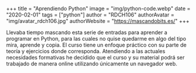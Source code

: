 +++
title = "Aprendiendo Python"
image = "img/python-code.webp"
date = "2020-02-01"
tags = ["python"]
author = "RDCH106"
authorAvatar = "img/avatar_rdch106.jpg"
authorWebsite = "https://mascandobits.es/"
+++

Llevaba tiempo mascando esta serie de entradas para aprender a programar en Python, para las cuales
no quise quedarme en algo del tipo mira, aprende y copia. El curso tiene un enfoque práctico con
su parte de teoría y ejercicios donde corresponda. Atendiendo a las actuales necesidades formativas
he decidido que el curso y su material podrá ser trabajado de manera online utilizando únicamente
un navegador web.
